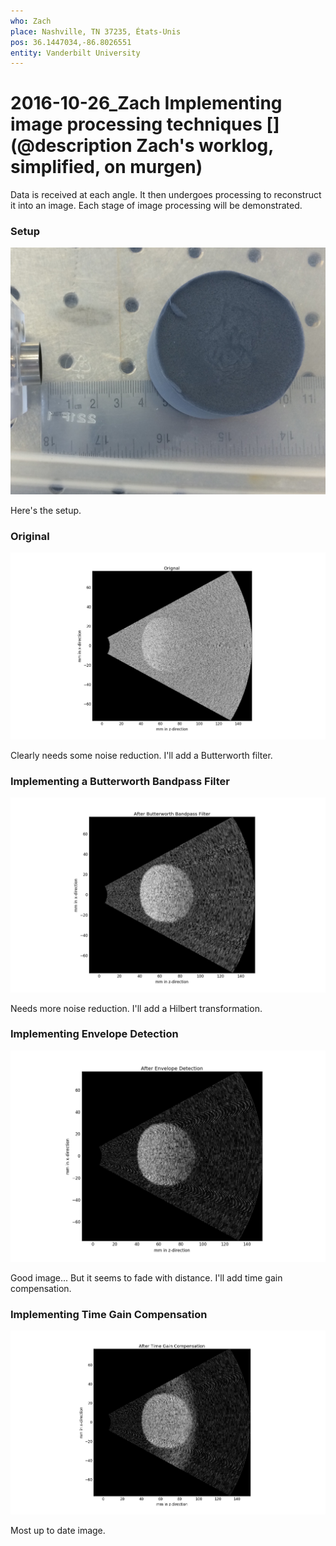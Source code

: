 ```yaml
---
who: Zach
place: Nashville, TN 37235, États-Unis
pos: 36.1447034,-86.8026551
entity: Vanderbilt University
---
```


# 2016-10-26_Zach Implementing image processing techniques [](@description Zach's worklog, simplified, on murgen)

Data is received at each angle. It then undergoes processing to reconstruct it into an image. Each stage of image processing will be demonstrated.

### Setup
![](/include/community/Zach/images/Setup.png)

Here's the setup.

### Original
![](/include/community/Zach/images/Original.png)

Clearly needs some noise reduction. I'll add a Butterworth filter.


### Implementing a Butterworth Bandpass Filter
![](/include/community/Zach/images/Butter.png)

Needs more noise reduction. I'll add a Hilbert transformation.


### Implementing Envelope Detection
![](/include/community/Zach/images/Hilbert.png)

Good image... But it seems to fade with distance. I'll add time gain compensation.


### Implementing Time Gain Compensation
![](/include/community/Zach/images/TGC.png)

Most up to date image.

